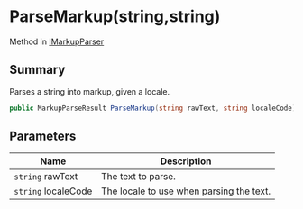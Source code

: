 # ParseMarkup(string,string)

Method in [IMarkupParser](broken-reference)

## Summary

Parses a string into markup, given a locale.

```csharp
public MarkupParseResult ParseMarkup(string rawText, string localeCode);
```

## Parameters

| Name                | Description                              |
| ------------------- | ---------------------------------------- |
| `string` rawText    | The text to parse.                       |
| `string` localeCode | The locale to use when parsing the text. |
